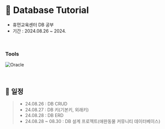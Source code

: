 # 📖 Database Tutorial
- 휴먼교육센터 DB 공부
- 기간 : 2024.08.26 ~ 2024.

<br/>

### Tools
![Oracle](https://img.shields.io/badge/oracle-F80000.svg?&style=for-the-badge&logo=oracle&logoColor=white)

<br/>

## 📝 일정
> - 24.08.26 : DB CRUD
> - 24.08.27 : DB 키(기본키, 외래키)
> - 24.08.28 : DB ERD
> - 24.08.28 ~ 08.30 : DB 설계 프로젝트(애완동물 커뮤니티 데이터베이스)
